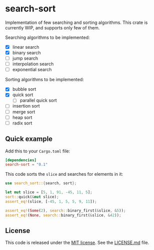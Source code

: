 # search-sort

Implementation of few searching and sorting algorithms. This crate is currently
WIP, and supports only few of them.

Searching algorithms to be implemented:

- [x] linear search
- [x] binary search
- [ ] jump search
- [ ] interpolation search
- [ ] exponential search

Sorting algorithms to be implemented:

- [x] bubble sort
- [x] quick sort
  - [ ] parallel quick sort
- [ ] insertion sort
- [ ] merge sort
- [ ] heap sort
- [ ] radix sort

## Quick example

Add this to your `Cargo.toml` file:

```toml
[dependencies]
search-sort = "0.1"
```

This code sorts the `slice` and searches for elements in it:

```rust
use search_sort::{search, sort};

let mut slice = [5, 1, 91, -45, 11, 5];
sort::quick(&mut slice);
assert_eq!(slice, [-45, 1, 5, 5, 9, 11]);

assert_eq!(Some(2), search::binary_first(&slice, &5));
assert_eq!(None, search::binary_first(&slice, &42));
```

## License

This code is released under the
[MIT license](https://opensource.org/licenses/MIT). See the
[LICENSE.md](LICENSE.md) file.

